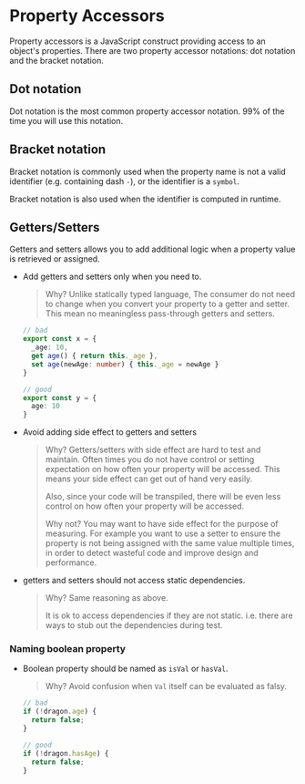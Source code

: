 # Property Accessors

Property accessors is a JavaScript construct providing access to an object's properties.
There are two property accessor notations: dot notation and the bracket notation.

## Dot notation

Dot notation is the most common property accessor notation.
99% of the time you will use this notation.

## Bracket notation

Bracket notation is commonly used when the property name is not a valid identifier (e.g. containing dash `-`),
or the identifier is a `symbol`.

Bracket notation is also used when the identifier is computed in runtime.

## Getters/Setters

Getters and setters allows you to add additional logic when a property value is retrieved or assigned.

- Add getters and setters only when you need to.

  > Why?
  > Unlike statically typed language,
  > The consumer do not need to change when you convert your property to a getter and setter.
  > This mean no meaningless pass-through getters and setters.

  ```ts
  // bad
  export const x = {
    _age: 10,
    get age() { return this._age },
    set age(newAge: number) { this._age = newAge }
  }

  // good
  export const y = {
    age: 10
  }
  ```

- Avoid adding side effect to getters and setters

  > Why?
  > Getters/setters with side effect are hard to test and maintain.
  > Often times you do not have control or setting expectation on how often your property will be accessed.
  > This means your side effect can get out of hand very easily.
  >
  > Also, since your code will be transpiled,
  > there will be even less control on how often your property will be accessed.
  >
  > Why not?
  > You may want to have side effect for the purpose of measuring.
  > For example you want to use a setter to ensure the property is not being assigned with the same value multiple times,
  > in order to detect wasteful code and improve design and performance.

- getters and setters should not access static dependencies.

  > Why?
  > Same reasoning as above.
  >
  > It is ok to access dependencies if they are not static.
  > i.e. there are ways to stub out the dependencies during test.

### Naming boolean property

- Boolean property should be named as `isVal` or `hasVal`.

  > Why? Avoid confusion when `Val` itself can be evaluated as falsy.

  ```typescript
  // bad
  if (!dragon.age) {
    return false;
  }

  // good
  if (!dragon.hasAge) {
    return false;
  }
  ```
